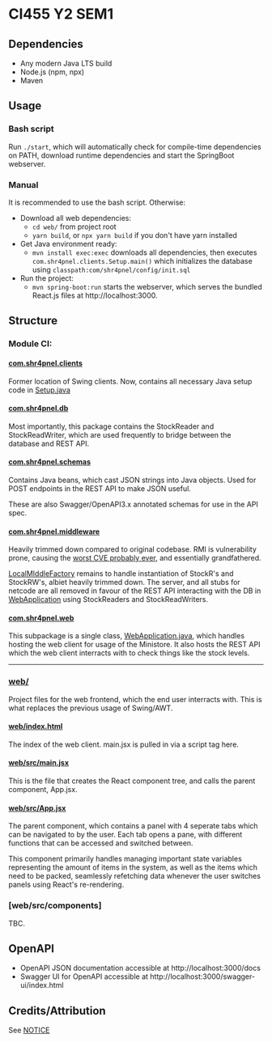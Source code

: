 # CI455 Y2 SEM1

## Dependencies

- Any modern Java LTS build
- Node.js (npm, npx)
- Maven

## Usage

### Bash script

Run `./start`, which will automatically check for compile-time dependencies on PATH, download runtime dependencies and start the SpringBoot webserver.

### Manual

It is recommended to use the bash script. Otherwise:

- Download all web dependencies:
  - `cd web/` from project root
  - `yarn build`, or `npx yarn build` if you don't have yarn installed
- Get Java environment ready:
  - `mvn install exec:exec` downloads all dependencies, then executes `com.shr4pnel.clients.Setup.main()` which initializes the database using `classpath:com/shr4pnel/config/init.sql`
- Run the project:
  - `mvn spring-boot:run` starts the webserver, which serves the bundled React.js files at http://localhost:3000.

## Structure

### Module CI:

#### [com.shr4pnel.clients](src/main/java/com/shr4pnel/clients)

Former location of Swing clients. Now, contains all necessary Java setup code in [Setup.java](src/main/java/com/shr4pnel/clients/Setup.java)

#### [com.shr4pnel.db](src/main/java/com/shr4pnel/db)

Most importantly, this package contains the StockReader and StockReadWriter, which are used frequently to bridge between the database and REST API.

#### [com.shr4pnel.schemas](src/main/java/com/shr4pnel/schemas)

Contains Java beans, which cast JSON strings into Java objects. Used for POST endpoints in the REST API to make JSON useful.

These are also Swagger/OpenAPI3.x annotated schemas for use in the API spec.

#### [com.shr4pnel.middleware](src/main/java/com/shr4pnel/middleware)

Heavily trimmed down compared to original codebase. RMI is vulnerability prone, causing the [worst CVE probably ever](https://nvd.nist.gov/vuln/detail/cve-2021-44228), and essentially grandfathered. 

[LocalMIddleFactory](src/main/java/com/shr4pnel/middleware/LocalMiddleFactory.java) remains to handle instantiation of StockR's and StockRW's, albiet heavily trimmed down. The server, and all stubs for netcode are all removed in favour of the REST API interacting with the DB in [WebApplication](src/main/java/com/shr4pnel/web/WebApplication.java) using StockReaders and StockReadWriters.

#### [com.shr4pnel.web](src/main/java/com/shr4pnel/web)

This subpackage is a single class, [WebApplication.java](src/main/java/com/shr4pnel/web/WebApplication.java), which handles hosting the web client for usage of the Ministore. It also hosts the REST API which the web client interracts with to check things like the stock levels. 

---

### [web/](web/)

Project files for the web frontend, which the end user interracts with. This is what replaces the previous usage of Swing/AWT.

#### [web/index.html](web/index.html)

The index of the web client. main.jsx is pulled in via a script tag here.

#### [web/src/main.jsx](web/src/main.jsx)

This is the file that creates the React component tree, and calls the parent component, App.jsx.

#### [web/src/App.jsx](web/src/App.jsx)

The parent component, which contains a panel with 4 seperate tabs which can be navigated to by the user. Each tab opens a pane, with different functions that can be accessed and switched between.

This component primarily handles managing  important state variables representing the amount of items in the system, as well as the items which need to be packed, seamlessly refetching data whenever the user switches panels using React's re-rendering.


### [web/src/components]

TBC.

## OpenAPI
- OpenAPI JSON documentation accessible at http://localhost:3000/docs
- Swagger UI for OpenAPI accessible at http://localhost:3000/swagger-ui/index.html

## Credits/Attribution

See [NOTICE](NOTICE)